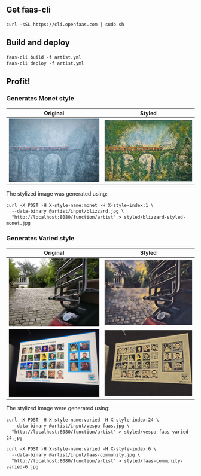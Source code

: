 ## Get faas-cli
```
curl -sSL https://cli.openfaas.com | sudo sh
```

## Build and deploy
```
faas-cli build -f artist.yml
faas-cli deploy -f artist.yml
```

## Profit!

### Generates Monet style

Original             |  Styled
:-------------------------:|:-------------------------:
![Original](/artist/input/blizzard.jpg?raw=true "Original Blizzard") | ![Styled](/styled/blizzard-styled-monet.jpg?raw=true "Monet style 1")

The stylized image was generated using:
```
curl -X POST -H X-style-name:monet -H X-style-index:1 \
  --data-binary @artist/input/blizzard.jpg \
  "http://localhost:8080/function/artist" > styled/blizzard-styled-monet.jpg
```

### Generates Varied style
Original             |  Styled
:-------------------------:|:-------------------------:
![Original](/artist/input/vespa-faas.jpg?raw=true "Original Vespa and Faas") | ![Styled](/styled/vespa-faas-varied-24.jpg?raw=true "Varied style 24")
![Original](/artist/input/faas-community.jpg?raw=true "Original Vespa and Faas") | ![Styled](/styled/faas-community-varied-6.jpg?raw=true "Varied style 6")


The stylized image were generated using:

```
curl -X POST -H X-style-name:varied -H X-style-index:24 \
  --data-binary @artist/input/vespa-faas.jpg \
  "http://localhost:8080/function/artist" > styled/vespa-faas-varied-24.jpg
```  

```
curl -X POST -H X-style-name:varied -H X-style-index:6 \
  --data-binary @artist/input/faas-community.jpg \
  "http://localhost:8080/function/artist" > styled/faas-community-varied-6.jpg
```
